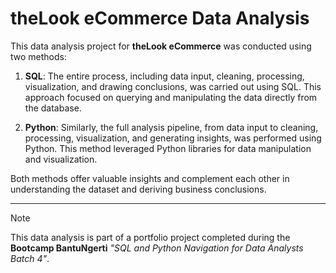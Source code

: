 # theLook eCommerce Data Analysis

This data analysis project for **theLook eCommerce** was conducted using two methods:

1. **SQL**: The entire process, including data input, cleaning, processing, visualization, and drawing conclusions, was carried out using SQL. This approach focused on querying and manipulating the data directly from the database.

2. **Python**: Similarly, the full analysis pipeline, from data input to cleaning, processing, visualization, and generating insights, was performed using Python. This method leveraged Python libraries for data manipulation and visualization.

Both methods offer valuable insights and complement each other in understanding the dataset and deriving business conclusions.

---

> [!NOTE]
> This data analysis is part of a portfolio project completed during the **Bootcamp BantuNgerti** *"SQL and Python Navigation for Data Analysts Batch 4"*.

